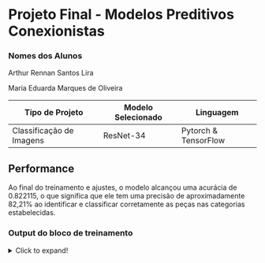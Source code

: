 # Projeto Final - Modelos Preditivos Conexionistas

### Nomes dos Alunos
Arthur Rennan Santos Lira

Maria Eduarda Marques de Oliveira

|**Tipo de Projeto**|**Modelo Selecionado**|**Linguagem**|
|--|--|--|
|Classificação de Imagens|ResNet-34|Pytorch & TensorFlow|

## Performance

Ao final do treinamento e ajustes, o modelo alcançou uma acurácia de 0.822115, o que significa que ele tem uma precisão de aproximadamente 82,21% ao identificar e classificar corretamente as peças nas categorias estabelecidas.

### Output do bloco de treinamento

<details>
  <summary>Click to expand!</summary>
  
  ```text
Epoch 0/2
----------
Iterando através dos dados...
train Loss: 1.3536 Acc: 0.3582
Iterando através dos dados...
val Loss: 0.8602 Acc: 0.6538

Epoch 1/2
----------
Iterando através dos dados...
train Loss: 0.9158 Acc: 0.6343
Iterando através dos dados...
val Loss: 0.7703 Acc: 0.7115

Epoch 2/2
----------
Iterando através dos dados...
train Loss: 0.8265 Acc: 0.6866
Iterando através dos dados...
val Loss: 0.4799 Acc: 0.8221

Training complete in 7m 24s
Best val Acc: 0.822115  ```
</details>



### Evidências do treinamento

Nessa seção você deve colocar qualquer evidência do treinamento, como por exemplo gráficos de perda, performance, matriz de confusão etc.

Exemplo de adição de imagem:
![Biscuit]![image](https://github.com/arthurrslira/rna/assets/138302604/734d566a-f0f1-470e-9878-88bdf4161062))
![image](https://github.com/arthurrslira/rna/assets/138302604/70d02546-7490-4744-91cf-808da5a68611)
![Cerâmica](https://raw.githubusercontent.com/arthurrslira/rna/blob/main/treinamento/ceramica.png)
